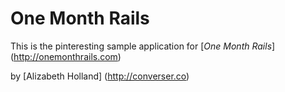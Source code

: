 # One Month Rails

This is the pinteresting sample application for 
[*One Month Rails*] (http://onemonthrails.com)

by [Alizabeth Holland] (http://converser.co)